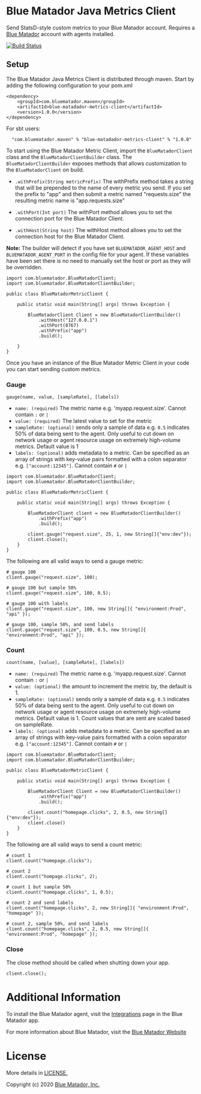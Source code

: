 # Blue Matador Java Metrics Client

Send StatsD-style custom metrics to your Blue Matador account. Requires a [Blue Matador](https://www.bluematador.com) account with agents installed.

[![Build Status](https://travis-ci.com/bluematador/bluematador-metrics-client-java.svg?branch=master)](https://travis-ci.com/bluematador/bluematador-metrics-client-java)

## Setup

The Blue Matador Java Metrics Client is distributed through maven. Start by adding the following configuration to your pom.xml

```
<dependency>
    <groupId>com.bluematador.maven</groupId>
    <artifactId>blue-matadador-metrics-client</artifactId>
    <version>1.0.0</version>
</dependency>
```

For sbt users:

```
  "com.bluematador.maven" % "blue-matadador-metrics-client" % "1.0.0"
```

To start using the Blue Matador Metric Client, import the `BlueMatadorClient` class and the `BlueMatadorClientBuilder`
class. The `BlueMatadorClientBuilder` exposes methods that allows customization to the `BlueMatadorClient` on build.

 * `.withPrefix(String metricPrefix)` The withPrefix method takes a string that will be prepended to the name of every metric you send. If you set the prefix to "app" and then submit a metric named "requests.size" the resulting metric name is "app.requests.size"

 * `.withPort(Int port)` The withPort method allows you to set the connection port for the Blue Matador Client.

 * `.withHost(String host)` The withHost method allows you to set the connection host for the Blue Matador Client.

**Note:** The builder will detect if you have set `BLUEMATADOR_AGENT_HOST` and `BLUEMATADOR_AGENT_PORT` in the config file for your agent. If these variables have been set there is no need to manually set the host or port as they will be overridden.  

```
import com.bluematador.BlueMatadorClient;
import com.bluematador.BlueMatadorClientBuilder;

public class BlueMatadorMetricClient {

    public static void main(String[] args) throws Exception {

        BlueMatadorClient Client = new BlueMatadorClientBuilder()
            .withHost("127.0.0.1")
            .withPort(8767)
            .withPrefix("app")
            .build();

    }
}

```

Once you have an instance of the Blue Matador Metric Client in your code you can start sending custom metrics.

### Gauge
`gauge(name, value, [sampleRate], [labels])`
  * `name: (required)` The metric name e.g. 'myapp.request.size'. Cannot contain `:` or `|`
  * `value: (required)` The latest value to set for the metric
  * `sampleRate: (optional)` sends only a sample of data e.g. `0.5` indicates 50% of data being sent to the agent. Only useful to cut down on network usage or agent resource usage on extremely high-volume metrics. Default value is 1
  * `labels: (optional)`  adds metadata to a metric. Can be specified as an array of strings with key-value pairs formatted with a colon separator e.g. `["account:12345"]`. Cannot contain `#` or `|`

```
import com.bluematador.BlueMatadorClient;
import com.bluematador.BlueMatadorClientBuilder;

public class BlueMatadorMetricClient {

    public static void main(String[] args) throws Exception {

        BlueMatadorClient client = new BlueMatadorClientBuilder()
            .withPrefix("app")
            .build();

        client.gauge("request.size", 25, 1, new String[]{"env:dev"});
        client.close();
    }
}

```

The following are all valid ways to send a gauge metric:

```
# gauge 100
client.gauge("request.size", 100);

# gauge 100 but sample 50%
client.gauge("request.size", 100, 0.5);

# gauge 100 with labels
client.gauge("request.size", 100, new String[]{ "environment:Prod", "api" });

# gauge 100, sample 50%, and send labels
client.gauge("request.size", 100, 0.5, new String[]{ "environment:Prod", "api" });

```

### Count
`count(name, [value], [sampleRate], [labels])`
  * `name: (required)` The metric name e.g. 'myapp.request.size'. Cannot contain `:` or `|`
  * `value: (optional)` the amount to increment the metric by, the default is 1.
  * `sampleRate: (optional)` sends only a sample of data e.g. `0.5` indicates 50% of data being sent to the agent. Only useful to cut down on network usage or agent resource usage on extremely high-volume metrics. Default value is 1. Count values that are sent are scaled based on sampleRate.
  * `labels: (optional)`  adds metadata to a metric. Can be specified as an array of strings with key-value pairs formatted with a colon separator e.g. `["account:12345"]`. Cannot contain `#` or `|`

```
import com.bluematador.BlueMatadorClient;
import com.bluematador.BlueMatadorClientBuilder;

public class BlueMatadorMetricClient {

    public static void main(String[] args) throws Exception {

        BlueMatadorClient Client = new BlueMatadorClientBuilder()
            .withPrefix("app")
            .build();

        client.count("homepage.clicks", 2, 0.5, new String[]{"env:dev"});
        client.close()
    }
}

```

The following are all valid ways to send a count metric:

```
# count 1
client.count("homepage.clicks");

# count 2
client.count("hompage.clicks", 2);

# count 1 but sample 50%
client.count("homepage.clicks", 1, 0.5);

# count 2 and send labels
client.count("homepage.clicks", 2, new String[]{ "environment:Prod", "homepage" });

# count 2, sample 50%, and send labels
client.count("homepage.clicks", 2, 0.5, new String[]{ "environment:Prod", "homepage" });

```

### Close

The close method should be called when shutting down your app.

```
client.close();
```


# Additional Information

To install the Blue Matador agent, visit the [Integrations](https://app.bluematador.com/ur/app#/setup/integrations) page in the Blue Matador app.

For more information about Blue Matador, visit the [Blue Matador Website](https://www.bluematador.com)


# License

More details in [LICENSE.](https://github.com/bluematador/bluematador-metrics-client-java/blob/master/LICENSE)

Copyright (c) 2020 [Blue Matador, Inc.](https://www.bluematador.com/)
